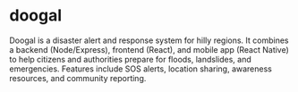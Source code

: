 # doogal
Doogal is a disaster alert and response system for hilly regions. It combines a backend (Node/Express), frontend (React), and mobile app (React Native) to help citizens and authorities prepare for floods, landslides, and emergencies. Features include SOS alerts, location sharing, awareness resources, and community reporting.
